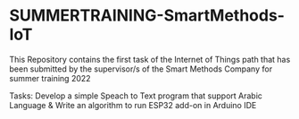 # SUMMERTRAINING-SmartMethods-IoT
This Repository contains the first task of the Internet of Things path that has been submitted by the supervisor/s of the Smart Methods Company for summer training 2022 

Tasks: Develop a simple Speach to Text program that support Arabic Language & Write an algorithm to run ESP32 add-on in Arduino IDE

